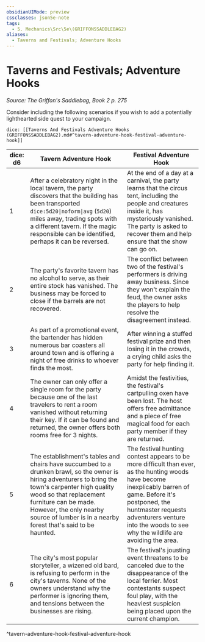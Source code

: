 ```yaml
---
obsidianUIMode: preview
cssclasses: json5e-note
tags:
  - 5. Mechanics\Src\5e\(GRIFFONSSADDLEBAG2)
aliases:
  - Taverns and Festivals; Adventure Hooks
---
```

# Taverns and Festivals; Adventure Hooks
*Source: The Griffon's Saddlebag, Book 2 p. 275* 

Consider including the following scenarios if you wish to add a potentially lighthearted side quest to your campaign.

`dice: [[Taverns And Festivals Adventure Hooks (GRIFFONSSADDLEBAG2).md#^tavern-adventure-hook-festival-adventure-hook]]`

| dice: d6 | Tavern Adventure Hook | Festival Adventure Hook |
|----------|-----------------------|-------------------------|
| 1 | After a celebratory night in the local tavern, the party discovers that the building has been transported `dice:5d20\|noform\|avg` (`5d20`) miles away, trading spots with a different tavern. If the magic responsible can be identified, perhaps it can be reversed. | At the end of a day at a carnival, the party learns that the circus tent, including the people and creatures inside it, has mysteriously vanished. The party is asked to recover them and help ensure that the show can go on. |
| 2 | The party's favorite tavern has no alcohol to serve, as their entire stock has vanished. The business may be forced to close if the barrels are not recovered. | The conflict between two of the festival's performers is driving away business. Since they won't explain the feud, the owner asks the players to help resolve the disagreement instead. |
| 3 | As part of a promotional event, the bartender has hidden numerous bar coasters all around town and is offering a night of free drinks to whoever finds the most. | After winning a stuffed festival prize and then losing it in the crowds, a crying child asks the party for help finding it. |
| 4 | The owner can only offer a single room for the party because one of the last travelers to rent a room vanished without returning their key. If it can be found and returned, the owner offers both rooms free for 3 nights. | Amidst the festivities, the festival's cartpulling oxen have been lost. The host offers free admittance and a piece of free magical food for each party member if they are returned. |
| 5 | The establishment's tables and chairs have succumbed to a drunken brawl, so the owner is hiring adventurers to bring the town's carpenter high quality wood so that replacement furniture can be made. However, the only nearby source of lumber is in a nearby forest that's said to be haunted. | The festival hunting contest appears to be more difficult than ever, as the hunting woods have become inexplicably barren of game. Before it's postponed, the huntmaster requests adventurers venture into the woods to see why the wildlife are avoiding the area. |
| 6 | The city's most popular storyteller, a wizened old bard, is refusing to perform in the city's taverns. None of the owners understand why the performer is ignoring them, and tensions between the businesses are rising. | The festival's jousting event threatens to be canceled due to the disappearance of the local ferrier. Most contestants suspect foul play, with the heaviest suspicion being placed upon the current champion. |
^tavern-adventure-hook-festival-adventure-hook
